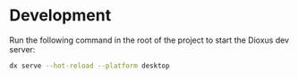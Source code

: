 # Development
Run the following command in the root of the project to start the Dioxus dev server:

```bash
dx serve --hot-reload --platform desktop
```